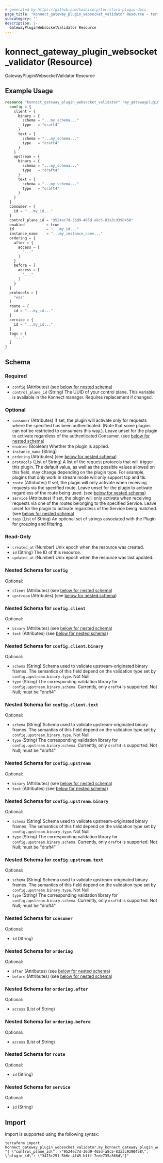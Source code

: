 ```yaml
---
# generated by https://github.com/hashicorp/terraform-plugin-docs
page_title: "konnect_gateway_plugin_websocket_validator Resource - terraform-provider-konnect"
subcategory: ""
description: |-
  GatewayPluginWebsocketValidator Resource
---
```


# konnect_gateway_plugin_websocket_validator (Resource)

GatewayPluginWebsocketValidator Resource

## Example Usage

```terraform
resource "konnect_gateway_plugin_websocket_validator" "my_gatewaypluginwebsocketvalidator" {
  config = {
    client = {
      binary = {
        schema = "...my_schema..."
        type   = "draft4"
      }
      text = {
        schema = "...my_schema..."
        type   = "draft4"
      }
    }
    upstream = {
      binary = {
        schema = "...my_schema..."
        type   = "draft4"
      }
      text = {
        schema = "...my_schema..."
        type   = "draft4"
      }
    }
  }
  consumer = {
    id = "...my_id..."
  }
  control_plane_id = "9524ec7d-36d9-465d-a8c5-83a3c9390458"
  enabled          = true
  id               = "...my_id..."
  instance_name    = "...my_instance_name..."
  ordering = {
    after = {
      access = [
        "..."
      ]
    }
    before = {
      access = [
        "..."
      ]
    }
  }
  protocols = [
    "wss"
  ]
  route = {
    id = "...my_id..."
  }
  service = {
    id = "...my_id..."
  }
  tags = [
    "..."
  ]
}
```

<!-- schema generated by tfplugindocs -->
## Schema

### Required

- `config` (Attributes) (see [below for nested schema](#nestedatt--config))
- `control_plane_id` (String) The UUID of your control plane. This variable is available in the Konnect manager. Requires replacement if changed.

### Optional

- `consumer` (Attributes) If set, the plugin will activate only for requests where the specified has been authenticated. (Note that some plugins can not be restricted to consumers this way.). Leave unset for the plugin to activate regardless of the authenticated Consumer. (see [below for nested schema](#nestedatt--consumer))
- `enabled` (Boolean) Whether the plugin is applied.
- `instance_name` (String)
- `ordering` (Attributes) (see [below for nested schema](#nestedatt--ordering))
- `protocols` (List of String) A list of the request protocols that will trigger this plugin. The default value, as well as the possible values allowed on this field, may change depending on the plugin type. For example, plugins that only work in stream mode will only support tcp and tls.
- `route` (Attributes) If set, the plugin will only activate when receiving requests via the specified route. Leave unset for the plugin to activate regardless of the route being used. (see [below for nested schema](#nestedatt--route))
- `service` (Attributes) If set, the plugin will only activate when receiving requests via one of the routes belonging to the specified Service. Leave unset for the plugin to activate regardless of the Service being matched. (see [below for nested schema](#nestedatt--service))
- `tags` (List of String) An optional set of strings associated with the Plugin for grouping and filtering.

### Read-Only

- `created_at` (Number) Unix epoch when the resource was created.
- `id` (String) The ID of this resource.
- `updated_at` (Number) Unix epoch when the resource was last updated.

<a id="nestedatt--config"></a>
### Nested Schema for `config`

Optional:

- `client` (Attributes) (see [below for nested schema](#nestedatt--config--client))
- `upstream` (Attributes) (see [below for nested schema](#nestedatt--config--upstream))

<a id="nestedatt--config--client"></a>
### Nested Schema for `config.client`

Optional:

- `binary` (Attributes) (see [below for nested schema](#nestedatt--config--client--binary))
- `text` (Attributes) (see [below for nested schema](#nestedatt--config--client--text))

<a id="nestedatt--config--client--binary"></a>
### Nested Schema for `config.client.binary`

Optional:

- `schema` (String) Schema used to validate upstream-originated binary frames. The semantics of this field depend on the validation type set by `config.upstream.binary.type`. Not Null
- `type` (String) The corresponding validation library for `config.upstream.binary.schema`. Currently, only `draft4` is supported. Not Null; must be "draft4"


<a id="nestedatt--config--client--text"></a>
### Nested Schema for `config.client.text`

Optional:

- `schema` (String) Schema used to validate upstream-originated binary frames. The semantics of this field depend on the validation type set by `config.upstream.binary.type`. Not Null
- `type` (String) The corresponding validation library for `config.upstream.binary.schema`. Currently, only `draft4` is supported. Not Null; must be "draft4"



<a id="nestedatt--config--upstream"></a>
### Nested Schema for `config.upstream`

Optional:

- `binary` (Attributes) (see [below for nested schema](#nestedatt--config--upstream--binary))
- `text` (Attributes) (see [below for nested schema](#nestedatt--config--upstream--text))

<a id="nestedatt--config--upstream--binary"></a>
### Nested Schema for `config.upstream.binary`

Optional:

- `schema` (String) Schema used to validate upstream-originated binary frames. The semantics of this field depend on the validation type set by `config.upstream.binary.type`. Not Null
- `type` (String) The corresponding validation library for `config.upstream.binary.schema`. Currently, only `draft4` is supported. Not Null; must be "draft4"


<a id="nestedatt--config--upstream--text"></a>
### Nested Schema for `config.upstream.text`

Optional:

- `schema` (String) Schema used to validate upstream-originated binary frames. The semantics of this field depend on the validation type set by `config.upstream.binary.type`. Not Null
- `type` (String) The corresponding validation library for `config.upstream.binary.schema`. Currently, only `draft4` is supported. Not Null; must be "draft4"




<a id="nestedatt--consumer"></a>
### Nested Schema for `consumer`

Optional:

- `id` (String)


<a id="nestedatt--ordering"></a>
### Nested Schema for `ordering`

Optional:

- `after` (Attributes) (see [below for nested schema](#nestedatt--ordering--after))
- `before` (Attributes) (see [below for nested schema](#nestedatt--ordering--before))

<a id="nestedatt--ordering--after"></a>
### Nested Schema for `ordering.after`

Optional:

- `access` (List of String)


<a id="nestedatt--ordering--before"></a>
### Nested Schema for `ordering.before`

Optional:

- `access` (List of String)



<a id="nestedatt--route"></a>
### Nested Schema for `route`

Optional:

- `id` (String)


<a id="nestedatt--service"></a>
### Nested Schema for `service`

Optional:

- `id` (String)

## Import

Import is supported using the following syntax:

```shell
terraform import konnect_gateway_plugin_websocket_validator.my_konnect_gateway_plugin_websocket_validator "{ \"control_plane_id\": \"9524ec7d-36d9-465d-a8c5-83a3c9390458\",  \"plugin_id\": \"3473c251-5b6c-4f45-b1ff-7ede735a366d\"}"
```
